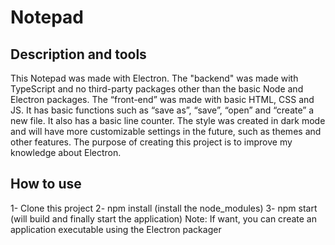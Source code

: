 # Notepad
## Description and tools
This Notepad was made with Electron. The "backend" was made with TypeScript and no third-party packages other than the basic Node and Electron packages. The “front-end” was made with basic HTML, CSS and JS.
It has basic functions such as “save as”, “save”, “open” and “create” a new file. It also has a basic line counter.
The style was created in dark mode and will have more customizable settings in the future, such as themes and other features.
The purpose of creating this project is to improve my knowledge about Electron.

## How to use
1- Clone this project
2- npm install (install the node_modules)
3- npm start (will build and finally start the application)
Note: If want, you can create an application executable using the Electron packager
